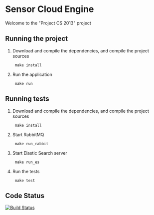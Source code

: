 # Sensor Cloud Engine

Welcome to the "Project CS 2013" project

## Running the project

1. Download and compile the dependencies, and compile the project sources

        make install

2. Run the application

        make run

## Running tests

1. Download and compile the dependencies, and compile the project sources

        make install
        
2. Start RabbitMQ

        make run_rabbit

3. Start Elastic Search server

        make run_es

4. Run the tests

        make test

## Code Status

[![Build Status](https://travis-ci.org/projectcs13/sensor-cloud.png)](https://travis-ci.org/projectcs13/sensor-cloud)

